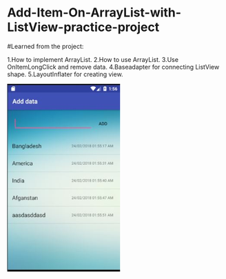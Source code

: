 # Add-Item-On-ArrayList-with-ListView-practice-project

#Learned from the project:

1.How to implement ArrayList.
2.How to use ArrayList.
3.Use OnItemLongClick and remove data.
4.Baseadapter for connecting ListView shape.
5.LayoutInflater for creating view.

<img src="https://github.com/hatanvir/Add-Item-On-ArrayList-Using-BaseAdapter-practice-project/blob/master/add%20data.JPG" alt="Mountain View">
